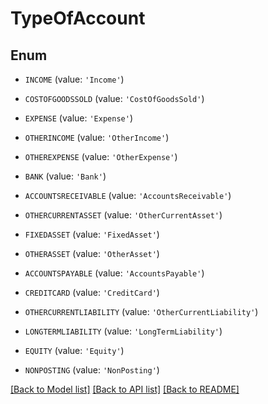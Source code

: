 # TypeOfAccount


## Enum

* `INCOME` (value: `'Income'`)

* `COSTOFGOODSSOLD` (value: `'CostOfGoodsSold'`)

* `EXPENSE` (value: `'Expense'`)

* `OTHERINCOME` (value: `'OtherIncome'`)

* `OTHEREXPENSE` (value: `'OtherExpense'`)

* `BANK` (value: `'Bank'`)

* `ACCOUNTSRECEIVABLE` (value: `'AccountsReceivable'`)

* `OTHERCURRENTASSET` (value: `'OtherCurrentAsset'`)

* `FIXEDASSET` (value: `'FixedAsset'`)

* `OTHERASSET` (value: `'OtherAsset'`)

* `ACCOUNTSPAYABLE` (value: `'AccountsPayable'`)

* `CREDITCARD` (value: `'CreditCard'`)

* `OTHERCURRENTLIABILITY` (value: `'OtherCurrentLiability'`)

* `LONGTERMLIABILITY` (value: `'LongTermLiability'`)

* `EQUITY` (value: `'Equity'`)

* `NONPOSTING` (value: `'NonPosting'`)

[[Back to Model list]](../README.md#documentation-for-models) [[Back to API list]](../README.md#documentation-for-api-endpoints) [[Back to README]](../README.md)


